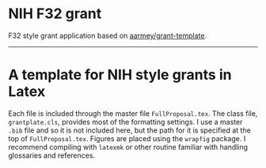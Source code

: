 # NIH F32 grant

F32 style grant application based on [aarmey/grant-template](https://github.com/aarmey/grant-template).

---
# A template for NIH style grants in Latex

Each file is included through the master file `FullProposal.tex`. The class file, `grantplate.cls`, provides most of the formatting settings. I use a master `.bib` file and so it is not included here, but the path for it is specified at the top of `FullProposal.tex`. Figures are placed using the `wrapfig` package. I recommend compiling with `latexmk` or other routine familiar with handling glossaries and references.
